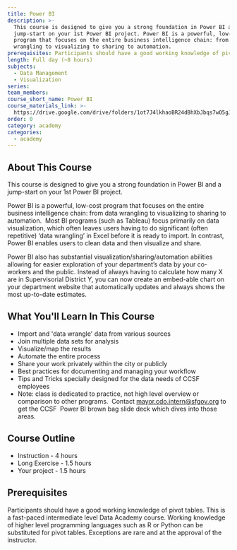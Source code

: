 ```yaml
---
title: Power BI
description: >-
  This course is designed to give you a strong foundation in Power BI and a
  jump-start on your 1st Power BI project. Power BI is a powerful, low-cost
  program that focuses on the entire business intelligence chain: from data
  wrangling to visualizing to sharing to automation.
prerequisites: Participants should have a good working knowledge of pivot tables.
length: Full day (~8 hours)
subjects:
  - Data Management
  - Visualization
series:
team_members:
course_short_name: Power BI
course_materials_link: >-
  https://drive.google.com/drive/folders/1ot7J4lkhaoBR24dBhXbJbqs7wO5gJQpR?usp=sharing
order: 0
category: academy
categories:
  - academy
---
```


## About This Course

This course is designed to give you a strong foundation in Power BI and a jump-start on your 1st Power BI project.

Power BI is a powerful, low-cost program that focuses on the entire business intelligence chain: from data wrangling to visualizing to sharing to automation. &nbsp;Most BI programs (such as Tableau) focus primarily on data visualization, which often leaves users having to do significant (often repetitive) ‘data wrangling’ in Excel before it is ready to import. In contrast, Power BI enables users to clean data and then visualize and share.

Power BI also has substantial visualization/sharing/automation abilities allowing for easier exploration of your department’s data by your co-workers and the public. Instead of always having to calculate how many X are in Supervisorial District Y, you can now create an embed-able chart on your department website that automatically updates and always shows the most up-to-date estimates.

## What You'll Learn In This Course

* Import and 'data wrangle' data from various sources
* Join multiple data sets for analysis
* Visualize/map the results
* Automate the entire process
* Share your work privately within the city or publicly
* Best practices for documenting and managing your workflow
* Tips and Tricks specially designed for the data needs of CCSF employees
* Note: class is dedicated to practice, not high level overview or comparison to other programs. &nbsp;Contact mayor.cdo.intern@sfgov.org to get the CCSF&nbsp; Power BI brown bag slide deck which dives into those areas.

## Course Outline

* Instruction - 4 hours
* Long Exercise - 1.5 hours
* Your project - 1.5 hours

## Prerequisites

Participants should have a good working knowledge of pivot tables. This is a fast-paced intermediate level Data Academy course. Working knowledge of higher level programming languages such as R or Python can be substituted for pivot tables. Exceptions are rare and at the approval of the instructor.